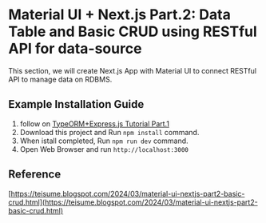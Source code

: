 # Material UI + Next.js Part.2: Data Table and Basic CRUD using RESTful API for data-source
This section, we will create Next.js App with Material UI to connect RESTful API to manage data on RDBMS.
## Example Installation Guide
1. follow on [TypeORM+Express.js Tutorial Part.1](https://github.com/zodic/express-typeorm1/)
2. Download this project and Run `npm install` command.
3. When istall completed, Run `npm run dev` command.
4. Open Web Browser and run `http://localhost:3000`
## Reference
[https://teisume.blogspot.com/2024/03/material-ui-nextjs-part2-basic-crud.html](https://teisume.blogspot.com/2024/03/material-ui-nextjs-part2-basic-crud.html)
